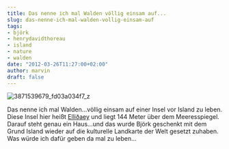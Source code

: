 ```yaml
---
title: Das nenne ich mal Walden völlig einsam auf...
slug: das-nenne-ich-mal-walden-vollig-einsam-auf
tags:
- björk
- henrydavidthoreau
- island
- nature
- walden
date: "2012-03-26T11:27:00+02:00"
author: marvin
draft: false
---
```

![3871539679_fd03a034f7_z](/images/3871539679_fd03a034f7_z.jpg)

Das nenne ich mal Walden...völlig einsam auf einer Insel vor Island zu
leben. Diese Insel hier heißt
[Elliðaey](http://de.wikipedia.org/wiki/Elli%C3%B0aey) und liegt 144
Meter über dem Meeresspiegel. Darauf steht genau ein Haus...und das
wurde Björk geschenkt mit dem Grund Island wieder auf die kulturelle
Landkarte der Welt gesetzt zuhaben. Was würde ich dafür geben da mal zu
leben...